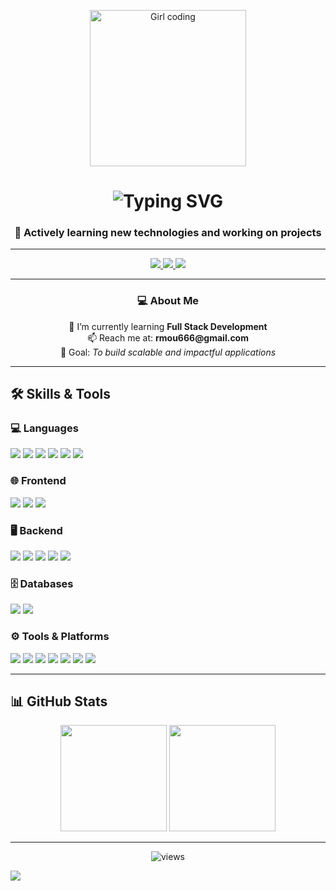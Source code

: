 <!-- Profile Banner -->
<p align="center">
  <img src="https://github.com/MOUPIYAMONDAL/MOUPIYAMONDAL/blob/main/GIRL%20.jpg?raw=true" width="250px" alt="Girl coding">
</p>

<!-- Typing Animation -->
<h1 align="center">
  <img src="https://readme-typing-svg.herokuapp.com?font=Fira+Code&size=28&pause=1000&color=00C4FF&center=true&vCenter=true&width=600&lines=Hi+👋,+I'm+Moupiya+Mondal;Full+Stack+Developer+in+Progress;Always+Learning+%26+Building" alt="Typing SVG" />
</h1>

<h3 align="center">🚀 Actively learning new technologies and working on projects</h3>

---

<!-- Social Links -->
<p align="center">
  <a href="https://www.linkedin.com/in/moupiya-mondal/" target="_blank">
    <img src="https://img.shields.io/badge/LinkedIn-%230077B5.svg?&style=for-the-badge&logo=linkedin&logoColor=white" />
  </a>
  <a href="https://x.com/Moupiya_Mondal_" target="_blank">
    <img src="https://img.shields.io/badge/Twitter-%23000000.svg?&style=for-the-badge&logo=x&logoColor=white" />
  </a>
  <a href="https://discord.com/users/1249780558284984472" target="_blank">
    <img src="https://img.shields.io/badge/Discord-%235865F2.svg?&style=for-the-badge&logo=discord&logoColor=white" />
  </a>
</p>

---

<!-- About Me -->
<h3 align="center">💻 About Me</h3>
<p align="center">
  🌱 I’m currently learning <b>Full Stack Development</b> <br>
  📫 Reach me at: <b>rmou666@gmail.com</b> <br>
  🎯 Goal: <i>To build scalable and impactful applications</i>
</p>

---

## 🛠 Skills & Tools  

### 💻 Languages  
<p>
  <img src="https://img.shields.io/badge/Python-3776AB?style=for-the-badge&logo=python&logoColor=white"/>
  <img src="https://img.shields.io/badge/Java-%23ED8B00.svg?style=for-the-badge&logo=openjdk&logoColor=white"/>
  <img src="https://img.shields.io/badge/C-00599C?style=for-the-badge&logo=c&logoColor=white"/>
  <img src="https://img.shields.io/badge/JavaScript-ES6+-F7DF1E?style=for-the-badge&logo=javascript&logoColor=black"/>
  <img src="https://img.shields.io/badge/HTML5-%23E34F26.svg?style=for-the-badge&logo=html5&logoColor=white"/>
  <img src="https://img.shields.io/badge/CSS3-%231572B6.svg?style=for-the-badge&logo=css3&logoColor=white"/>
</p>

### 🌐 Frontend  
<p>
  <img src="https://img.shields.io/badge/React.js-61DBFB?style=for-the-badge&logo=react&logoColor=black"/>
  <img src="https://img.shields.io/badge/TailwindCSS-38B2AC?style=for-the-badge&logo=tailwind-css&logoColor=white"/>
  <img src="https://img.shields.io/badge/Bootstrap-563D7C?style=for-the-badge&logo=bootstrap&logoColor=white"/>
</p>

### 🖥 Backend  
<p>
  <img src="https://img.shields.io/badge/Node.js-43853D?style=for-the-badge&logo=node.js&logoColor=white"/>
  <img src="https://img.shields.io/badge/Express.js-000000?style=for-the-badge&logo=express&logoColor=white"/>
  <img src="https://img.shields.io/badge/Django-092E20?style=for-the-badge&logo=django&logoColor=green"/>
  <img src="https://img.shields.io/badge/REST%20API-02569B?style=for-the-badge&logo=fastapi&logoColor=white"/>
  <img src="https://img.shields.io/badge/JDBC-007396?style=for-the-badge&logo=java&logoColor=white"/>
</p>

### 🗄 Databases  
<p>
  <img src="https://img.shields.io/badge/MySQL-005C84?style=for-the-badge&logo=mysql&logoColor=white"/>
  <img src="https://img.shields.io/badge/MongoDB-4EA94B?style=for-the-badge&logo=mongodb&logoColor=white"/>
</p>

### ⚙️ Tools & Platforms  
<p>
  <img src="https://img.shields.io/badge/Git-F05032?style=for-the-badge&logo=git&logoColor=white"/>
  <img src="https://img.shields.io/badge/GitHub-181717?style=for-the-badge&logo=github&logoColor=white"/>
  <img src="https://img.shields.io/badge/VS%20Code-007ACC?style=for-the-badge&logo=visualstudiocode&logoColor=white"/>
  <img src="https://img.shields.io/badge/Postman-FF6C37?style=for-the-badge&logo=postman&logoColor=white"/>
  <img src="https://img.shields.io/badge/Figma-F24E1E?style=for-the-badge&logo=figma&logoColor=white"/>
  <img src="https://img.shields.io/badge/Netlify-00C7B7?style=for-the-badge&logo=netlify&logoColor=white"/>
  <img src="https://img.shields.io/badge/Vercel-000000?style=for-the-badge&logo=vercel&logoColor=white"/>
</p>

---

## 📊 GitHub Stats  
<p align="center">
  <img src="https://github-readme-stats.vercel.app/api?username=MOUPIYAMONDAL&show_icons=true&theme=tokyonight" height="170"/>
  <img src="https://github-readme-stats.vercel.app/api/top-langs/?username=MOUPIYAMONDAL&layout=compact&theme=tokyonight" height="170"/>
</p>

---

<!-- Visitor Count -->
<p align="center">
  <img src="https://komarev.com/ghpvc/?username=MOUPIYAMONDAL&label=Profile%20Views&color=0e75b6&style=flat" alt="views"/>
</p>

<!-- Gradient Long Footer Wave -->
<img src="https://capsule-render.vercel.app/api?type=waving&color=00C4FF&height=120&section=footer&width=250%&reversal=false&fontAlign=70&animation=twinkling&gradient=00C4FF,0077FF,5D00FF"/>

